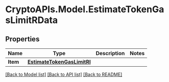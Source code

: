 # CryptoAPIs.Model.EstimateTokenGasLimitRData

## Properties

Name | Type | Description | Notes
------------ | ------------- | ------------- | -------------
**Item** | [**EstimateTokenGasLimitRI**](EstimateTokenGasLimitRI.md) |  | 

[[Back to Model list]](../README.md#documentation-for-models) [[Back to API list]](../README.md#documentation-for-api-endpoints) [[Back to README]](../README.md)

